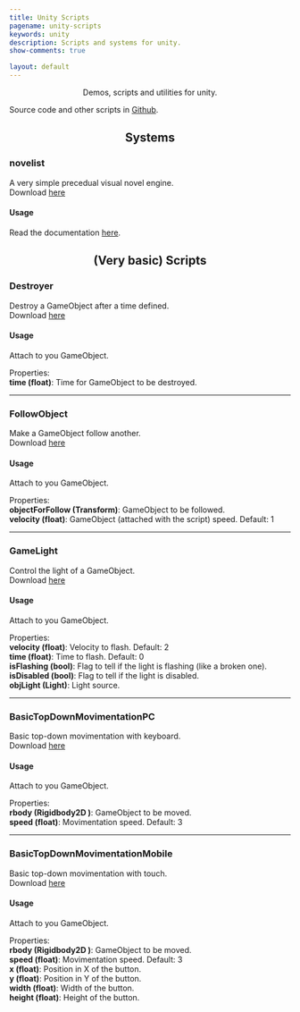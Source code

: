 ```yaml
---
title: Unity Scripts
pagename: unity-scripts
keywords: unity
description: Scripts and systems for unity.
show-comments: true

layout: default
---
```

<p align="center">Demos, scripts and utilities for unity.</p>

Source code and other scripts in [Github](https://github.com/HermesPasser/unity-scripts).   


<h2 align="center">Systems</h2>

### novelist
A very simple precedual visual novel engine.   
Download [here](https://github.com/HermesPasser/unity-scripts/tree/master/novelist)  

#### Usage

Read the documentation [here](novelist).


<h2 align="center">(Very basic) Scripts</h2>

### Destroyer
Destroy a GameObject after a time defined.   
Download [here](https://github.com/HermesPasser/unity-scripts/blob/master/basic/Destroyer.cs)  

#### Usage

Attach to you GameObject.

Properties:  
**time (float)**: Time for GameObject to be destroyed.   

---
### FollowObject
Make a GameObject follow another.   
Download [here](https://github.com/HermesPasser/unity-scripts/blob/master/basic/FollowObject.cs)  

#### Usage

Attach to you GameObject.

Properties:  
**objectForFollow (Transform)**: GameObject to be followed.   
**velocity (float)**: GameObject (attached with the script) speed. Default: 1   

---
### GameLight
Control the light of a GameObject.   
Download [here](https://github.com/HermesPasser/unity-scripts/blob/master/basic/GameLight.cs)  

#### Usage

Attach to you GameObject.

Properties:  
**velocity (float)**: Velocity to flash. Default: 2   
**time (float)**: Time to flash. Default:  0   
**isFlashing (bool)**: Flag to tell if the light is flashing (like a broken one).   
**isDisabled (bool)**: Flag to tell if the light is disabled.   
**objLight (Light)**: Light source.   

---
### BasicTopDownMovimentationPC
Basic top-down movimentation with keyboard.   
Download [here](https://github.com/HermesPasser/unity-scripts/blob/master/basic/Movimentation/BasicTopDownMovimentationPC.cs)  

#### Usage

Attach to you GameObject.

Properties:  
**rbody (Rigidbody2D )**: GameObject to be moved.   
**speed (float)**: Movimentation speed. Default:  3   


---
### BasicTopDownMovimentationMobile
Basic top-down movimentation with touch.   
Download [here](https://github.com/HermesPasser/unity-scripts/blob/master/basic/Movimentation/BasicTopDownMovimentationMobile.cs)  

#### Usage

Attach to you GameObject.

Properties:  
**rbody (Rigidbody2D )**: GameObject to be moved.   
**speed (float)**: Movimentation speed. Default:  3   
**x (float)**: Position in X of the button.   
**y (float)**: Position in Y of the button.   
**width (float)**: Width of the button.   
**height (float)**: Height of the button.   
